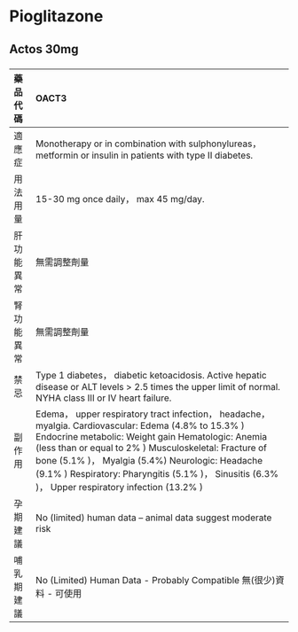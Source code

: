 # Pioglitazone

## Actos 30mg

##### 

| 藥品代碼   | OACT3                                                                                                                                                                                                                                                                                                                                                                       |
|:-----------|:----------------------------------------------------------------------------------------------------------------------------------------------------------------------------------------------------------------------------------------------------------------------------------------------------------------------------------------------------------------------------|
| 適應症     | Monotherapy or in combination with sulphonylureas， metformin or insulin in patients with type II diabetes.                                                                                                                                                                                                                                                                 |
| 用法用量   | 15-30 mg once daily， max 45 mg/day.                                                                                                                                                                                                                                                                                                                                        |
| 肝功能異常 | 無需調整劑量                                                                                                                                                                                                                                                                                                                                                                |
| 腎功能異常 | 無需調整劑量                                                                                                                                                                                                                                                                                                                                                                |
| 禁忌       | Type 1 diabetes， diabetic ketoacidosis. Active hepatic disease or ALT levels > 2.5 times the upper limit of normal. NYHA class III or IV heart failure.                                                                                                                                                                                                                    |
| 副作用     | Edema， upper respiratory tract infection， headache， myalgia. Cardiovascular: Edema (4.8% to 15.3% ) Endocrine metabolic: Weight gain Hematologic: Anemia (less than or equal to 2% ) Musculoskeletal: Fracture of bone (5.1% )， Myalgia (5.4%) Neurologic: Headache (9.1% ) Respiratory: Pharyngitis (5.1% )， Sinusitis (6.3% )， Upper respiratory infection (13.2% ) |
| 孕期建議   | No (limited) human data – animal data suggest moderate risk                                                                                                                                                                                                                                                                                                                 |
| 哺乳期建議 | No (Limited) Human Data - Probably Compatible 無(很少)資料 - 可使用                                                                                                                                                                                                                                                                                                         |

